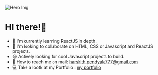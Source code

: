 ![Hero Img](/hero.png)
# Hi there!👋
* 🌱 I'm currently learning ReactJS in depth.
* 👬 I'm looking to collaborate on HTML, CSS or Javascript and ReactJS projects.
* 😃 Actively looking for cool Javascript projects to build.
* 📧 How to reach me on mail: [harshith.pendyala777@gmail.com](mailto:harshith.pendyala777@gmail.com)
* 💻 Take a lootk at my Portfolio : [my portfolio](https://harshith-pendyala.netlify.app/)
